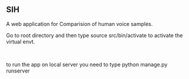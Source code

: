 <h2>SIH</h2>
<p>A web application for Comparision of human voice samples.</p>


<p>Go to root directory and then type source src/bin/activate to activate the virtual envt.</p>
<be></br>
<p>to run the app on local server you need to type  python manage.py runserver </p>
